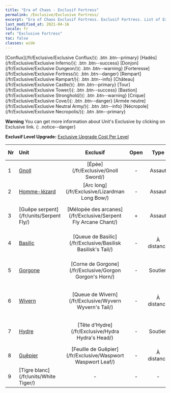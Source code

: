 ```yaml
---
title: "Era of Chaos - Exclusif Fortress"
permalink: /Exclusive/Exclusive Fortress/
excerpt: "Era of Chaos Exclusif Fortress. Exclusif Fortress. List of Exclusif Fortress in Era of Chaos"
last_modified_at: 2021-04-16
locale: fr
ref: "Exclusive Fortress"
toc: false
classes: wide
---
```

 [Conflux](/fr/Exclusive/Exclusive Conflux/){: .btn .btn--primary} [Hadès](/fr/Exclusive/Exclusive Inferno/){: .btn .btn--success} [Donjon](/fr/Exclusive/Exclusive Dungeon/){: .btn .btn--warning} [Forteresse](/fr/Exclusive/Exclusive Fortress/){: .btn .btn--danger} [Rempart](/fr/Exclusive/Exclusive Rampart/){: .btn .btn--info} [Château](/fr/Exclusive/Exclusive Castle/){: .btn .btn--primary} [Tour](/fr/Exclusive/Exclusive Tower/){: .btn .btn--success} [Bastion](/fr/Exclusive/Exclusive Stronghold/){: .btn .btn--warning} [Crique](/fr/Exclusive/Exclusive Cove/){: .btn .btn--danger} [Armée neutre](/fr/Exclusive/Exclusive Neutral Army/){: .btn .btn--info} [Nécropole](/fr/Exclusive/Exclusive Necropolis/){: .btn .btn--primary} 

**Warning** You can get more information about Unit's Exclusive by clicking on Exclusive link. 
{: .notice--danger}

 **Exclusif Level Upgrade:** [Exclusive Upgrade Cost Per Level](/Exclusive/ExclusiveUpgradeCostPerLevel/)

  | Nr |         Unit        | Exclusif | Open  |    Type   |  Item to Rank UP      |  Skin   |
  |:---|:--------------------|:-------------:|:-----:|:---------:|:---------------------:|:-------:|
  | 1  | [Gnoll](/fr/units/Gnoll/) | [Épée](/fr/Exclusive/Gnoll Sword/) | - | Assaut | [Jeton Épée](/fr/Items/con_912/) | - |
  | 2  | [Homme-lézard](/fr/units/Lizardman/) | [Arc long](/fr/Exclusive/Lizardman Long Bow/) | - | Assaut | [Jeton Arc long](/fr/Items/con_914/) | - |
  | 3  | [Guêpe serpent](/fr/units/Serpent Fly/) | [Mélopée des arcanes](/fr/Exclusive/Serpent Fly Arcane Chant/) | + | Assaut | [Jeton Mélopée des arcanes](/fr/Items/con_915/) | - |
  | 4  | [Basilic](/fr/units/Basilisk/) | [Queue de Basilic](/fr/Exclusive/Basilisk Basilisk's Tail/) | - | À distance | [Jeton Queue de Basilic](/fr/Items/con_994/) | [Peau spéciale Énergie de feu](/fr/Items/con_662/) |
  | 5  | [Gorgone](/fr/units/Gorgon/) | [Corne de Gorgone](/fr/Exclusive/Gorgon Gorgon's Horn/) | - | Soutien | [Jeton Corne de Gorgone](/fr/Items/con_995/) | [Skin spécial Corne de Gorgone](/fr/Items/con_663/) |
  | 6  | [Wivern](/fr/units/Wyvern/) | [Queue de Wivern](/fr/Exclusive/Wyvern Wyvern's Tail/) | - | À distance | [Jeton Queue de Wivern](/fr/Items/con_996/) | [Skin spécial Queue de Wivern](/fr/Items/con_664/) |
  | 7  | [Hydre](/fr/units/Hydra/) | [Tête d'Hydre](/fr/Exclusive/Hydra Hydra's Head/) | - | Soutien | [Jeton Tête d'Hydre](/fr/Items/con_997/) | [Peau spéciale Noyau d'énergie](/fr/Items/con_665/) |
  | 8  | [Guêpier](/fr/units/Waspwort/) | [Feuille de Guêpier](/fr/Exclusive/Waspwort Waspwort Leaf/) | - | À distance | - | - |
  | 9  | [Tigre blanc](/fr/units/White Tiger/) | - | - | - | none | none |
